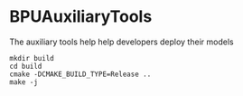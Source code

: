 # BPUAuxiliaryTools
The auxiliary tools help help developers deploy their models


```
mkdir build
cd build
cmake -DCMAKE_BUILD_TYPE=Release ..
make -j
```